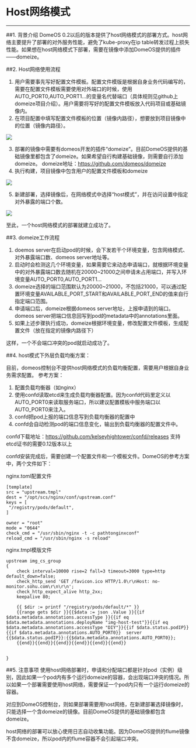 # Host网络模式


---

##1. 背景介绍
DomeOS 0.2以后的版本提供了host网络模式的部署方式。host网络主要提升了部署的对外服务性能，避免了kube-proxy在ip table转发过程上损失性能。如果想在host网络模式下部署，需要在镜像中添加DomeOS提供的插件——domeize。


##2. Host网络使用流程
1. 用户需要事先写好配置文件模板。配置文件模版是根据自身业务代码编写的，需要在配置文件模板需要使用对外端口的时候，使用AUTO_PORT0,AUTO_PORT1...的变量名代替端口（具体规则见github上domeize项目介绍）。用户需要将写好的配置文件模板放入代码项目或基础镜像内。
2. 在项目配置中填写配置文件模板的位置（镜像内路径），想要放到项目镜像中的位置（镜像内路径）。

![](https://domeos-pics.bjcnc.scs.sohucs.com/%E6%96%87%E4%BB%B6%E6%A8%A1%E6%9D%BF.png)

3. 部署的镜像中需要有domeos开发的插件“domeize”。目前DomeOS提供的基础镜像里都包含了domeize。如果希望自行构建基础镜像，则需要自行添加domeize。
domeize地址：https://github.com/domeos/domeize
4. 执行构建，项目镜像中包含用户的配置文件模板和domeize

![](https://domeos-pics.bjcnc.scs.sohucs.com/%E5%B7%A5%E7%A8%8B%E6%9E%84%E5%BB%BA.png)

5. 新建部署，选择镜像后，在网络模式中选择“host模式”，并在访问设置中指定对外暴露的端口个数。

![](https://domeos-pics.bjcnc.scs.sohucs.com/HOST01.png)

至此，一个host网络模式的部署就建立成功了。

##3. domeize工作流程
1. doemos server在启动pod的时候，会下发若干个环境变量，包含网络模式、对外暴露端口数、domeos server地址等。
2. 启动时会检测这几个环境变量，如果需要它来动态申请端口，就根据环境变量中的对外暴露端口数去随机在20000~21000之间申请未占用端口，并写入环境变量AUTO_PORT0,AUTO_PORT1...
3. domeize选择的端口范围默认为20000~21000，不包括21000，可以通过配置环境变量AVAILABLE_PORT_START和AVAILABLE_PORT_END的值来自行指定端口范围。
3. 申请端口后，domeize根据domeos server地址，上报申请到的端口。domeos server把端口信息回写到pod的metadata中的annotations里面。
4. 如果上述步骤执行成功，domeize根据环境变量，修改配置文件模板，生成配置文件（放在指定的镜像内路径下）

这样，一个不会端口冲突的pod就启动成功了。


##4. host模式下外层负载均衡方案：

目前，domeos控制台不提供host网络模式的负载均衡配置，需要用户根据自身业务需求配置。
参考方案：
1. 配置负载均衡器（如nginx）
2. 使用confd读取etcd来生成负载均衡器配置。因为confd代码里定义以AUTO_PORT0来读取服务端口，所以建议配置模板中服务端口以AUTO_PORT0来注入。
3. confd把pod上报的端口信息写到负载均衡器的配置中
4. confd会自动检测pod的端口信息变化，输出到负载均衡器的配置文件中。

confd下载地址：https://github.com/kelseyhightower/confd/releases
支持etcd证书的需要0.12版本以上

confd安装完成后，需要创建一个配置文件和一个模板文件。DomeOS的参考方案中，两个文件如下：

nginx.toml配置文件

    [template]
    src = "upstream.tmpl"
    dest = "/opt/scs/nginx/conf/upstream.conf"
    keys = [
     "/registry/pods/default",
    ]
      
    owner = "root"
    mode = "0644"
    check_cmd = "/usr/sbin/nginx -t -c pathtonginxconf"
    reload_cmd = "/usr/sbin/nginx -s reload"
nginx.tmpl模版文件

    upstream img_cs_group
    {   
        check interval=10000 rise=2 fall=3 timeout=3000 type=http default_down=false;
        check_http_send 'GET /favicon.ico HTTP/1.0\r\nHost: no-monitor.sohu.com\r\n\r\n';
        check_http_expect_alive http_2xx;
        keepalive 80;
                                                                           
        {{ $dir := printf "/registry/pods/default/*" }}
        {{range gets $dir }}{{$data := json .Value }}{{if $data.metadata.annotations.accessType }}{{if eq $data.metadata.annotations.deployName "img-host-test"}}{{if eq $data.metadata.annotations.accessType "DIY"}}{{if $data.status.podIP}}{{if $data.metadata.annotations.AUTO_PORT0}}  server {{$data.status.podIP}}:{{$data.metadata.annotations.AUTO_PORT0}};
        {{end}}{{end}}{{end}}{{end}}{{end}}{{end}}
 
 
    }

##5. 注意事项
使用host网络部署时，申请和分配端口都是针对pod（实例）级别，因此如果一个pod内有多个运行domeize的容器，会出现端口冲突的情况。所以如果一个部署需要使用host网络，需要保证一个pod内只有一个运行domeize的容器。

对应到DomeOS控制台，则如果部署需要用host网络，在新建部署选择镜像时，只能选择一个含domeize的镜像。目前DomeOS提供的基础镜像都包含domeize。

host网络的部署可以放心使用日志自动收集功能。因为DomeOS提供的flume镜像不含domeize，所以pod内的flume容器不会引起端口冲突。
